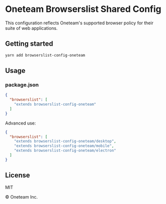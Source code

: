 # Oneteam Browserslist Shared Config

This configuration reflects Oneteam's supported browser policy for their suite of web applications.

## Getting started

```bash
yarn add browserslist-config-oneteam
```

## Usage

### package.json

```json
{
  "browserslist": [
    "extends browserslist-config-oneteam"
  ]
}
```

Advanced use:

```json
{
  "browserslist": [
    "extends browserslist-config-oneteam/desktop",
    "extends browserslist-config-oneteam/mobile",
    "extends browserslist-config-oneteam/electron"
  ]
}
```

## License

MIT

© Oneteam Inc.
